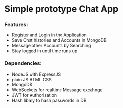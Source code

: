 <h1>Simple prototype Chat App</h1>

<h3>Features:</h3>

<ul>
  <li>Register and Login in the Application</li> 
  <li>Save Chat histories and Accounts in MongoDB</li>
  <li>Message other Accounts by Searching</li>
  <li>Stay logged in until time runs up</li>
</ul>
 
 <h3>Dependencies:</h3>
 
<ul>
  <li>NodeJS with ExpressJS</li> 
  <li>plain JS HTML CSS</li>
  <li>MongoDB</li>
  <li>WebSockets for realtime Message excahnge</li>
  <li>JWT for Authorisation</li>
  <li>Hash libary to hash passwords in DB </li>
</ul>
